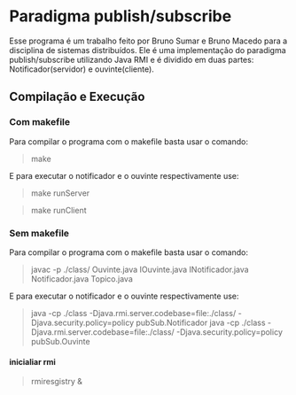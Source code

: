 # Paradigma publish/subscribe

Esse programa é um trabalho feito por Bruno Sumar e Bruno Macedo para a disciplina de sistemas distribuídos. 
Ele é uma implementação do paradigma publish/subscribe utilizando Java RMI e é dividido em duas partes: Notificador(servidor) e ouvinte(cliente).
    
## Compilação e Execução

### Com makefile
Para compilar o programa com o makefile basta usar o comando:
>make

E para executar o notificador e o ouvinte respectivamente use:

>make runServer

>make runClient

### Sem makefile
Para compilar o programa com o makefile basta usar o comando:

>javac -p ./class/ Ouvinte.java IOuvinte.java INotificador.java Notificador.java Topico.java

E para executar o notificador e o ouvinte respectivamente use:

>java -cp ./class -Djava.rmi.server.codebase=file:./class/ -Djava.security.policy=policy pubSub.Notificador
>java -cp ./class -Djava.rmi.server.codebase=file:./class/ -Djava.security.policy=policy pubSub.Ouvinte



#### inicialiar rmi
> rmiresgistry &
